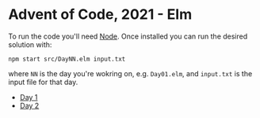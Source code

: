 # Advent of Code, 2021 - Elm

To run the code you'll need [Node](https://nodejs.org/en/). Once installed you can run the desired solution with:

```
npm start src/DayNN.elm input.txt
```

where `NN` is the day you're wokring on, e.g. `Day01.elm`, and `input.txt` is the input file for that day.

- [Day 1](./src/Day01.elm)
- [Day 2](./src/Day02.elm)
